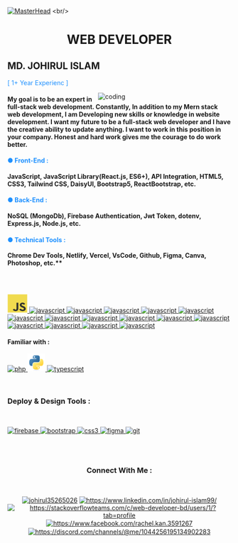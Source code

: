 [![MasterHead](https://i.ibb.co/TPRpnvm/gitHub.png)]([https://rishavchanda.io](https://i.ibb.co/TPRpnvm/gitHub.png))
<br/>
<h1 align="center">WEB DEVELOPER</h1>
<h2 align="bold"><span></span>MD. JOHIRUL ISLAM</h2> <p style="color:DodgerBlue"> [ 1+ Year Experienc ] </p>
 <img align='right'width='300' src="https://res.cloudinary.com/practicaldev/image/fetch/s--sNXjzc6P--/c_limit%2Cf_auto%2Cfl_progressive%2Cq_66%2Cw_880/https://media1.tenor.com/images/0c34272909ee2a4db5606a014082312b/tenor.gif%3Fitemid%3D15828752" alt="coding" />

<h4>
My goal is to be an expert in full-stack web development. Constantly, In addition to my Mern stack web development, I am Developing
new skills or knowledge in website development. I want my future to be a full-stack web developer and I have the creative ability to
update anything. I want to work in this position in your company. Honest and hard work gives me the courage to do work better.
</h4>


<b><b><h4 style="color:DodgerBlue;">● Front-End  :</h4></b> </b> <b> JavaScript, JavaScript Library(React.js, ES6+), API Integration, HTML5, CSS3, Tailwind CSS, DaisyUI, Bootstrap5, ReactBootstrap, etc. </b> 
<h4 style="color:DodgerBlue;"><b><b> ● Back-End  : </b></b> </h4>
 <b>NoSQL (MongoDb), Firebase Authentication, Jwt Token, dotenv, Express.js, Node.js, etc.</b> 
<h4 style="color:DodgerBlue;"><b><b>● Technical Tools : </b> </b></h4> 
<b>Chrome Dev Tools, Netlify, Vercel, VsCode, Github, Figma, Canva, Photoshop, etc.**</b> 
 
<br/><br/>
<!-- ------------language Icon---------- -->
<p>
<a width="100" href="https://developer.mozilla.org" target="_blank" rel="noreferrer"> <img src="https://raw.githubusercontent.com/devicons/devicon/master/icons/javascript/javascript-original.svg" alt="javascript" width="45" height="42"/> </a> 
<a width="100" href="https://developer.mozilla.org" target="_blank" rel="noreferrer"> <img src="https://cdn.iconscout.com/icon/free/png-256/react-1-282599.png?f=webp&w=256" alt="javascript" width="45" height="42"/> </a> 
<a width="100" href="https://developer.mozilla.org" target="_blank" rel="noreferrer"> <img src="https://www.rlogical.com/wp-content/uploads/2021/08/Rlogical-Blog-Images-thumbnail.png" alt="javascript" width="45" height="42"/> </a> <a width="100" href="https://developer.mozilla.org" target="_blank" rel="noreferrer"> <img src="https://repository-images.githubusercontent.com/347723622/92065800-865a-11eb-9626-dff3cb7fef55" alt="javascript" width="45" height="42"/> </a>
<a width="100" href="https://developer.mozilla.org" target="_blank" rel="noreferrer"> <img src="https://encrypted-tbn0.gstatic.com/images?q=tbn:ANd9GcTPWXoi7cy3HEsFJ8kqj7FQisLz0IBP9r7hW-4RysSgRZKI0BLQm46I0nn-PwKi2112FaU&usqp=CAU" alt="javascript" width="45" height="42"/> </a> 
<a width="100" href="https://developer.mozilla.org" target="_blank" rel="noreferrer"> <img src="https://wearenodev.github.io/img/icon/nodejs.png" alt="javascript" width="45" height="42"/> </a> 
<a width="100" href="https://developer.mozilla.org" target="_blank" rel="noreferrer"> <img src="https://static.javatpoint.com/mongodb/images/mongodb-tutorial.jpg" alt="javascript" width="45" height="42"/> </a><a width="100" href="https://developer.mozilla.org" target="_blank" rel="noreferrer"> <img src="https://upload.wikimedia.org/wikipedia/commons/4/4c/Typescript_logo_2020.svg" alt="javascript" width="45" height="42"/> </a>
<a width="100" href="https://developer.mozilla.org" target="_blank" rel="noreferrer"> <img src="https://miro.medium.com/max/480/1*Cnv3NyPBLkabjYUBJuZnBw.png" alt="javascript" width="45" height="42"/> </a><a width="100" href="https://developer.mozilla.org" target="_blank" rel="noreferrer"> <img src="https://yt3.googleusercontent.com/ikv41jMTr1uHGdILrJhvbfVJcDt4oqhwApKX37TjAleF_cRPbF2W-waj7uMnS5JySvnlvAlTCg=s900-c-k-c0x00ffffff-no-rj" alt="javascript" width="45" height="42"/> </a>
<a width="100" href="https://developer.mozilla.org" target="_blank" rel="noreferrer"> <img src="https://avatars.githubusercontent.com/u/2918581?s=280&v=4" alt="javascript" width="45" height="42"/> </a><a width="100" href="https://developer.mozilla.org" target="_blank" rel="noreferrer"> <img src="https://avatars.githubusercontent.com/u/6853419?s=200&v=4" alt="javascript" width="45" height="42"/> </a>
<a width="100" href="https://developer.mozilla.org" target="_blank" rel="noreferrer"> <img src="https://cdn.pixabay.com/photo/2017/08/05/11/16/logo-2582748_1280.png" alt="javascript" width="45" height="42"/> </a><a width="100" href="https://developer.mozilla.org" target="_blank" rel="noreferrer"> <img src="https://cdn.pixabay.com/photo/2017/08/05/11/16/logo-2582747_1280.png" alt="javascript" width="45" height="42"/> </a>
<a width="100" href="https://developer.mozilla.org" target="_blank" rel="noreferrer"> <img src="https://uploads-ssl.webflow.com/60dc218e7ea307ce2fff2db5/6173dd2687da6415b89e4642_256circle.png" alt="javascript" width="45" height="42"/> </a><a width="100" href="https://developer.mozilla.org" target="_blank" rel="noreferrer"> <img src="https://cms-assets.tutsplus.com/uploads/users/780/posts/39427/image-upload/68747470733a2f2f6769746875622e7375726d6f6e2e6d652f696d616765732f636f6d6d6f6e2f7377697065722d6c6f676f2e737667.svg" alt="javascript" width="45" height="42"/> </a>
</p>
<!-- ------------------------Familiar with -------------------------- -->
<h4 align="left"> <b>Familiar with :</b></h4>
<p align="left"><a href="" target="_blank" rel="noreferrer"> <img src="https://res.cloudinary.com/crunchbase-production/image/upload/c_lpad,h_256,w_256,f_auto,q_auto:eco,dpr_1/zfux3duacbq6swftbiuu" alt="php" width="40" height="40"/> </a> <a href="https://www.python.org" target="_blank" rel="noreferrer"> <img src="https://raw.githubusercontent.com/devicons/devicon/master/icons/python/python-original.svg" alt="python" width="40" height="40"/> </a> <a href="https://www.typescriptlang.org/" target="_blank" rel="noreferrer"> <img src="https://upload.wikimedia.org/wikipedia/commons/thumb/2/27/PHP-logo.svg/2560px-PHP-logo.svg.png" alt="typescript" width="40" height="40"/> </a> </p>
</br>
<!-- -----------------------Design Tools----------------- -->
<h3 align="left"><b>Deploy & Design Tools :</b></h3>
<br/>
<p align="left"> <a href="" target="_blank" rel="noreferrer"> <img src="https://enedino.com.br/media/portapp/img/Vercel_logo.png" alt="firebase" width="40" height="40"/> </a> <a href="" target="_blank" rel="noreferrer"> <img src="https://supertokens.com/img/logos/netlify.svg" alt="bootstrap" width="40" height="40"/> </a> <a href="https://www.w3schools" target="_blank" rel="noreferrer"> <img src="https://cdn.iconscout.com/icon/free/png-256/github-169-1174970.png" alt="css3" width="40" height="40"/> </a> <a href="https://www.figma.com/" target="_blank" rel="noreferrer"> <img src="https://cdn.iconscout.com/icon/free/png-256/figma-3521426-2944870.png " alt="figma" width="40" height="40"/> </a> <a href="https://git-scm.com/" target="_blank" rel="noreferrer"> <img src="https://www.freepnglogos.com/uploads/photoshop-png-logo/photoshop-cc-icon-png-logo-2.png" alt="git" width="40" height="40"/> </a>   </p>
</p>
<br/>
<br/>
<h3 align="center"> <b>Connect With Me :</b></h3>
<br/>

<p align="center">
<a href="https://twitter.com/johirul35265026" target="blank"><img align="center" src="https://www.edigitalagency.com.au/wp-content/uploads/Twitter-logo-png.png" alt="johirul35265026" height="35" width="35" /></a>
<a href="https://linkedin.com/in/https://www.linkedin.com/in/johirul-islam99/" target="blank"><img align="center" src="https://cdn-icons-png.flaticon.com/512/355/355994.png" alt="https://www.linkedin.com/in/johirul-islam99/" height="35" width="35" /></a>
<a href="https://www.instagram.com/rasel.khan.574206/" target="blank"><img align="center" src="https://cdn.iconscout.com/icon/free/png-256/instagram-1868978-1583142.png?f=webp&w=256" alt="https://stackoverflowteams.com/c/web-developer-bd/users/1/?tab=profile" height="35" width="35" /></a>
<a href="https://fb.com/https://www.facebook.com/rachel.kan.3591267" target="blank"><img align="center" src="https://raw.githubusercontent.com/rahuldkjain/github-profile-readme-generator/master/src/images/icons/Social/facebook.svg" alt="https://www.facebook.com/rachel.kan.3591267" height="35" width="35" /></a>
<a href="https://discord.gg/Md.Johirul Islam (rasel)#9775" target="blank"><img align="center" src="https://assets-global.website-files.com/6257adef93867e50d84d30e2/636e0a6a49cf127bf92de1e2_icon_clyde_blurple_RGB.png" alt="https://discord.com/channels/@me/1044256195134902283" height="35" width="35" /></a>
</p>

